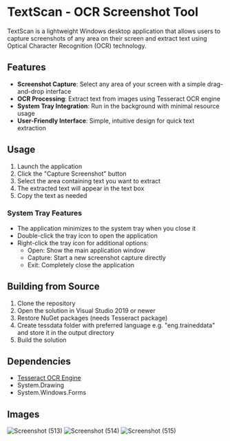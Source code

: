 # TextScan - OCR Screenshot Tool

TextScan is a lightweight Windows desktop application that allows users to capture screenshots of any area on their screen and extract text using Optical Character Recognition (OCR) technology.

## Features

- **Screenshot Capture**: Select any area of your screen with a simple drag-and-drop interface
- **OCR Processing**: Extract text from images using Tesseract OCR engine
- **System Tray Integration**: Run in the background with minimal resource usage
- **User-Friendly Interface**: Simple, intuitive design for quick text extraction

## Usage

1. Launch the application
2. Click the "Capture Screenshot" button
3. Select the area containing text you want to extract
4. The extracted text will appear in the text box
5. Copy the text as needed

### System Tray Features

- The application minimizes to the system tray when you close it
- Double-click the tray icon to open the application
- Right-click the tray icon for additional options:
  - Open: Show the main application window
  - Capture: Start a new screenshot capture directly
  - Exit: Completely close the application

## Building from Source

1. Clone the repository
2. Open the solution in Visual Studio 2019 or newer
3. Restore NuGet packages (needs Tesseract package)
4. Create tessdata folder with preferred language e.g. "eng.traineddata" and store it in the output directory
5. Build the solution

## Dependencies

- [Tesseract OCR Engine](https://github.com/tesseract-ocr/tesseract)
- System.Drawing
- System.Windows.Forms

## Images
![Screenshot (513)](https://github.com/user-attachments/assets/2a79ab29-cf32-443d-b88d-bdae05b6abbe)
![Screenshot (514)](https://github.com/user-attachments/assets/59bdbe3a-cd9e-4f6f-990d-83ff642285d3)
![Screenshot (515)](https://github.com/user-attachments/assets/c0752c6b-e516-44af-a0d4-e2211266abc7)




